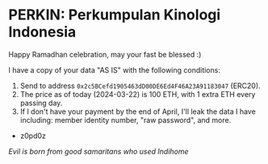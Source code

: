 # PERKIN: Perkumpulan Kinologi Indonesia

Happy Ramadhan celebration, may your fast be blessed :)

I have a copy of your data "AS IS" with the following conditions:
 1. Send to address `0x2c5BCefd1905463dD00DE6Ed4F46A23A91183047` (ERC20).
 2. The price as of today (2024-03-22) is 100 ETH, with 1 extra ETH every passing day.
 3. If I don't have your payment by the end of April, I'll leak the data I have including: member identity number, "raw password", and more.

- z0pd0z

*Evil is born from good samaritans who used Indihome*
